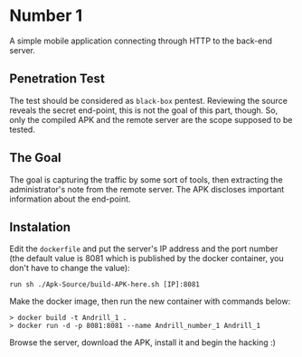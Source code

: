 # Number 1

A simple mobile application connecting through HTTP to the back-end server.

## Penetration Test
The test should be considered as `black-box` pentest. Reviewing the source reveals the secret end-point, this is not the goal of this part, though. So, only the compiled APK and the remote server are the scope supposed to be tested.

## The Goal
The goal is capturing the traffic by some sort of tools, then extracting the administrator's note from the remote server. The APK discloses important information about the end-point.

## Instalation
Edit the `dockerfile` and put the server's IP address and the port number (the default value is 8081 which is published by the docker container, you don't have to change the value):

```
run sh ./Apk-Source/build-APK-here.sh [IP]:8081
```
Make the docker image, then run the new container with commands below:
```
> docker build -t Andrill_1 .
> docker run -d -p 8081:8081 --name Andrill_number_1 Andrill_1
```
Browse the server, download the APK, install it and begin the hacking :)
